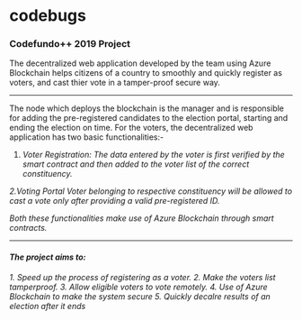 # codebugs

<h3>Codefundo++ 2019 Project</h3>
The decentralized web application developed by the team using Azure Blockchain helps citizens of a country to smoothly and quickly register as voters, and cast thier vote in a tamper-proof secure way.
<hr>

The node which deploys the blockchain is the manager and is responsible for adding the pre-registered candidates to the election portal, starting and ending the election on time. 
For the voters, the decentralized web application has two basic functionalities:-

1. <em> Voter Registration:<em> The data entered by the voter is first verified by the smart contract and then added to the voter list of the correct constituency.
   
2.<em>Voting Portal</em> Voter belonging to respective constituency will be allowed to cast a vote only after providing a valid pre-registered ID.

Both these functionalities make use of Azure Blockchain through smart contracts.
<hr>

<h4>The project aims to:</h4>
1. Speed up the process of registering as a voter.
2. Make the voters list tamperproof.
3. Allow eligible voters to vote remotely.
4. Use of Azure Blockchain to make the system secure
5. Quickly decalre results of an election after it ends
